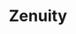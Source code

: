 ---
title: "Zenuity"
external_link: https://www.prnewswire.co.uk/news-releases/zenuity-and-cern-team-up-on-fast-machine-learning-for-autonomous-driving-855081160.html
layout: post
description: 'Zenuity has become the first automotive company to team up with CERN to develop ML for autonomous drive cars'
image: /images/zenuity.png
---